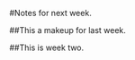 #Notes for next week.

##This a makeup for last week.
















##This is week two.




















